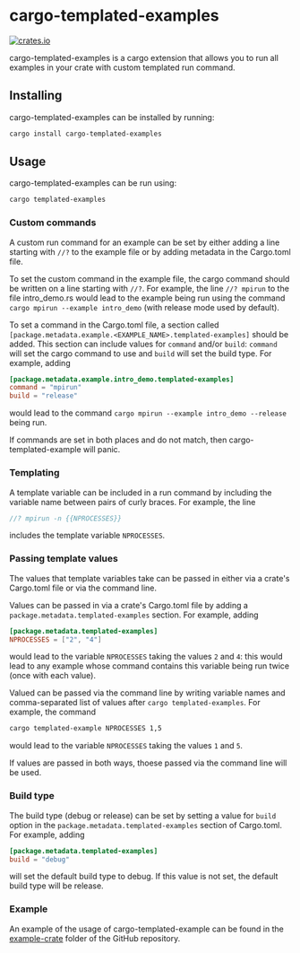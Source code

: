 # cargo-templated-examples
[![crates.io](https://img.shields.io/crates/v/cargo-templated-examples)](https://crates.io/crates/cargo-templated-examples)

cargo-templated-examples is a cargo extension that allows you to run all examples in
your crate with custom templated run command.

## Installing
cargo-templated-examples can be installed by running:

```bash
cargo install cargo-templated-examples
```

## Usage
cargo-templated-examples can be run using:

```bash
cargo templated-examples
```

### Custom commands
A custom run command for an example can be set by either adding a line starting with `//?` to the
example file or by adding metadata in the Cargo.toml file.

To set the custom command in the example file, the cargo command should be written on a line
starting with `//?`. For example, the line
```//? mpirun```
to the file intro_demo.rs would lead to the example being run using the command
`cargo mpirun --example intro_demo` (with release mode used by default).

To set a command in the Cargo.toml file, a section called `[package.metadata.example.<EXAMPLE_NAME>.templated-examples]`
should be added. This section can include values for `command` and/or `build`: `command` will set
the cargo command to use and `build` will set the build type. For example, adding
```toml
[package.metadata.example.intro_demo.templated-examples]
command = "mpirun"
build = "release"
```
would lead to the command `cargo mpirun --example intro_demo --release` being run.

If commands are set in both places and do not match, then cargo-templated-example will panic.

### Templating
A template variable can be included in a run command by including the variable name
between pairs of curly braces. For example, the line
```rust
//? mpirun -n {{NPROCESSES}}
```
includes the template variable `NPROCESSES`.

### Passing template values
The values that template variables take can be passed in either via a crate's Cargo.toml file
or via the command line.

Values can be passed in via a crate's Cargo.toml file by adding a
`package.metadata.templated-examples` section. For example, adding
```toml
[package.metadata.templated-examples]
NPROCESSES = ["2", "4"]
```
would lead to the variable `NPROCESSES` taking the values `2` and `4`: this would lead to any
example whose command contains this variable being run twice (once with each value).

Valued can be passed via the command line by writing variable names and comma-separated list
of values after `cargo templated-examples`. For example, the command
```bash
cargo templated-example NPROCESSES 1,5
```
would lead to the variable `NPROCESSES` taking the values `1` and `5`.

If values are passed in both ways, thoese passed via the command line will be used.

### Build type
The build type (debug or release) can be set by setting a value for `build` option in the
`package.metadata.templated-examples` section of Cargo.toml. For example, adding
```toml
[package.metadata.templated-examples]
build = "debug"
```
will set the default build type to debug. If this value is not set, the default build type
will be release.

### Example
An example of the usage of cargo-templated-example can be found in the 
[example-crate](https://github.com/mscroggs/cargo-templated-examples/tree/main/example-crate)
folder of the GitHub repository.

